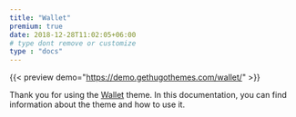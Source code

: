 ```yaml
---
title: "Wallet"
premium: true
date: 2018-12-28T11:02:05+06:00 
# type dont remove or customize
type : "docs"
---
```


{{< preview demo="https://demo.gethugothemes.com/wallet/" >}}

Thank you for using the [Wallet](https://gethugothemes.com/themes/wallet/) theme. In this documentation, you can find information about the theme and how to use it.
